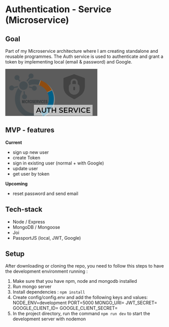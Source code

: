 # Authentication - Service (Microservice)

## Goal
Part of my Microservice architecture where I am creating standalone and reusable programmes. 
The Auth service is used to authenticate and grant a token by implementing local (email & password) and Google. 

![Authentication Service - picture](./public/media/Pciture-Auth.png)

## MVP - features

 **Current**
 - sign up new user
 - create Token
 - sign in existing user (normal + with Google)
 - update user
 - get user by token

**Upcoming**
 - reset password and send email

  
## Tech-stack
 -  Node / Express
-   MongoDB / Mongoose
-   Joi
-   PassportJS (local, JWT, Google)
  

## Setup
After downloading or cloning the repo, you need to follow this steps to have the development environment running :

1.  Make sure that you have npm, node and mongodb installed
2.  Run mongo server
3.  Install dependencies :  `npm install`
4. Create config/config.env and add the following keys and values: NODE_ENV=development PORT=5000 MONGO_URI= JWT_SECRET= GOOGLE_CLIENT_ID= GOOGLE_CLIENT_SECRET=
5.  In the project directory, run the command `npm run dev` to start the development server with nodemon
